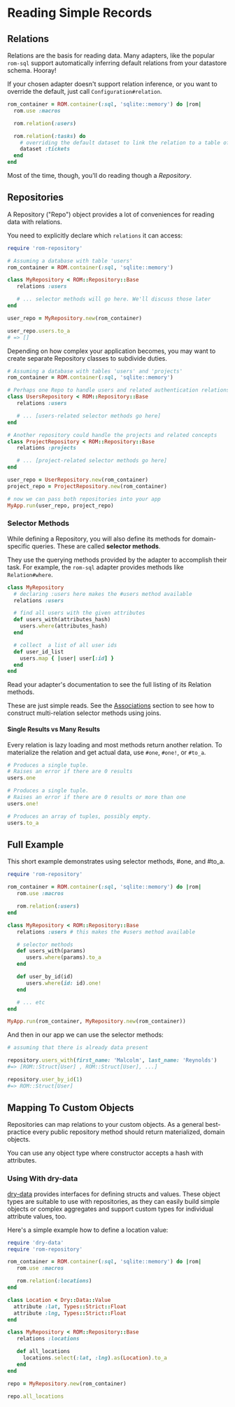 # Reading Simple Records

## Relations

Relations are the basis for reading data. Many adapters, like the popular `rom-sql` support
automatically inferring default relations from your datastore schema. Hooray!

If your chosen adapter doesn't support relation inference, or you want to override the default,
just call `Configuration#relation`.

```ruby
rom_container = ROM.container(:sql, 'sqlite::memory') do |rom|
  rom.use :macros

  rom.relation(:users)

  rom.relation(:tasks) do
    # overriding the default dataset to link the relation to a table of a different name
    dataset :tickets
  end
end
```

Most of the time, though, you'll do reading though a *Repository*.

## Repositories

A Repository ("Repo") object provides a lot of conveniences for reading data with relations.

You need to explicitly declare which `relations` it can access:

```ruby
require 'rom-repository'

# Assuming a database with table 'users'
rom_container = ROM.container(:sql, 'sqlite::memory')

class MyRepository < ROM::Repository::Base
   relations :users

   # ... selector methods will go here. We'll discuss those later
end

user_repo = MyRepository.new(rom_container)

user_repo.users.to_a
# => []
```

Depending on how complex your application becomes, you may want to create separate Repository classes to
subdivide duties.

```ruby
# Assuming a database with tables 'users' and 'projects'
rom_container = ROM.container(:sql, 'sqlite::memory')

# Perhaps one Repo to handle users and related authentication relations
class UsersRepository < ROM::Repository::Base
   relations :users

   # ... [users-related selector methods go here]
end

# Another repository could handle the projects and related concepts
class ProjectRepository < ROM::Repository::Base
   relations :projects

   # ... [project-related selector methods go here]
end

user_repo = UserRepository.new(rom_container)
project_repo = ProjectRepository.new(rom_container)

# now we can pass both repositories into your app
MyApp.run(user_repo, project_repo)
```

### Selector Methods

While defining a Repository, you will also define its methods for domain-specific queries. These are called
**selector methods**.

They use the querying methods provided by the adapter to accomplish their task.
For example, the `rom-sql` adapter provides methods like `Relation#where`.

```ruby
class MyRepository
  # declaring :users here makes the #users method available
  relations :users

  # find all users with the given attributes
  def users_with(attributes_hash)
    users.where(attributes_hash)
  end

  # collect  a list of all user ids
  def user_id_list
    users.map { |user| user[:id] }
  end
end
```

Read your adapter's documentation to see the full listing of its Relation methods.

<aside class="well">
These are just simple reads. See the <a href="/learn/associations">Associations</a> section to see how to
construct multi-relation selector methods using joins.
</aside>

#### Single Results vs Many Results

Every relation is lazy loading and most methods return another relation. To
materialize the relation and get actual data, use `#one`, `#one!`, or `#to_a`.

```ruby
# Produces a single tuple.
# Raises an error if there are 0 results
users.one

# Produces a single tuple.
# Raises an error if there are 0 results or more than one
users.one!

# Produces an array of tuples, possibly empty.
users.to_a
```

## Full Example

This short example demonstrates using selector methods, #one, and #to_a.

```ruby
require 'rom-repository'

rom_container = ROM.container(:sql, 'sqlite::memory') do |rom|
   rom.use :macros

   rom.relation(:users)
end

class MyRepository < ROM::Repository::Base
   relations :users # this makes the #users method available

   # selector methods
   def users_with(params)
      users.where(params).to_a
   end

   def user_by_id(id)
      users.where(id: id).one!
   end

   # ... etc
end

MyApp.run(rom_container, MyRepository.new(rom_container))
```

And then in our app we can use the selector methods:

```ruby
# assuming that there is already data present

repository.users_with(first_name: 'Malcolm', last_name: 'Reynolds')
#=> [ROM::Struct[User] , ROM::Struct[User], ...]

repository.user_by_id(1)
#=> ROM::Struct[User]
```

## Mapping To Custom Objects

Repositories can map relations to your custom objects. As a general best-practice
every public repository method should return materialized, domain objects.

<aside class="well">
You can use any object type where constructor accepts a hash with attributes.
</aside>

### Using With dry-data

[dry-data](https://github.com/dryrb/dry-data) provides interfaces for defining
structs and values. These object types are suitable to use with repositories, as
they can easily build simple objects or complex aggregates and support custom
types for individual attribute values, too.

Here's a simple example how to define a location value:

``` ruby
require 'dry-data'
require 'rom-repository'

rom_container = ROM.container(:sql, 'sqlite::memory') do |rom|
   rom.use :macros

   rom.relation(:locations)
end

class Location < Dry::Data::Value
  attribute :lat, Types::Strict::Float
  attribute :lng, Types::Strict::Float
end

class MyRepository < ROM::Repository::Base
   relations :locations

   def all_locations
     locations.select(:lat, :lng).as(Location).to_a
   end
end

repo = MyRepository.new(rom_container)

repo.all_locations
```
